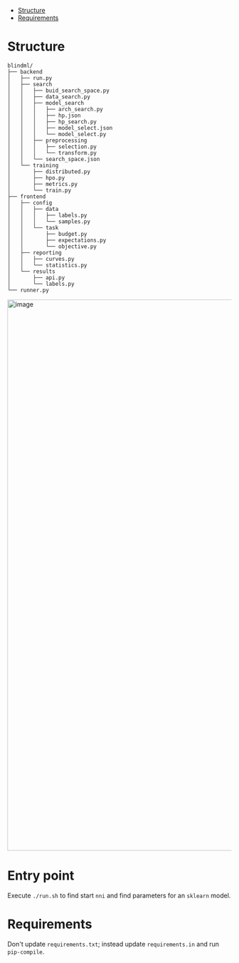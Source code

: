 - [Structure](#structure)
- [Requirements](#requirements)

# Structure

```
blindml/
├── backend
│   ├── run.py
│   ├── search
│   │   ├── buid_search_space.py
│   │   ├── data_search.py
│   │   ├── model_search
│   │   │   ├── arch_search.py
│   │   │   ├── hp.json
│   │   │   ├── hp_search.py
│   │   │   ├── model_select.json
│   │   │   └── model_select.py
│   │   ├── preprocessing
│   │   │   ├── selection.py
│   │   │   └── transform.py
│   │   └── search_space.json
│   └── training
│       ├── distributed.py
│       ├── hpo.py
│       ├── metrics.py
│       └── train.py
├── frontend
│   ├── config
│   │   ├── data
│   │   │   ├── labels.py
│   │   │   └── samples.py
│   │   └── task
│   │       ├── budget.py
│   │       ├── expectations.py
│   │       └── objective.py
│   ├── reporting
│   │   ├── curves.py
│   │   └── statistics.py
│   └── results
│       ├── api.py
│       └── labels.py
└── runner.py
```

<img width="1237" alt="image" src="https://user-images.githubusercontent.com/5657668/97810686-63ec2280-1c3b-11eb-8624-fef46da8e568.png">

# Entry point

Execute `./run.sh` to find start `nni` and find parameters for an `sklearn` model.

# Requirements

Don't update `requirements.txt`; instead update `requirements.in` and run `pip-compile`.